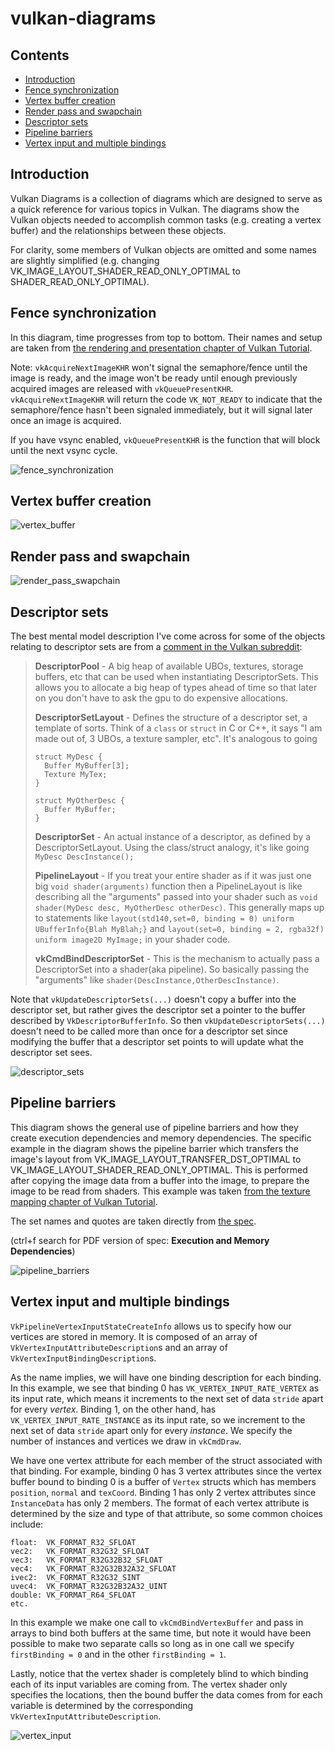 # vulkan-diagrams

## Contents

- [Introduction](#introduction)
- [Fence synchronization](#fence-synchronization)
- [Vertex buffer creation](#vertex-buffer-creation)
- [Render pass and swapchain](#render-pass-and-swapchain)
- [Descriptor sets](#descriptor-sets)
- [Pipeline barriers](#pipeline-barriers)
- [Vertex input and multiple bindings](#vertex-input-and-multiple-bindings)

## Introduction

Vulkan Diagrams is a collection of diagrams which are designed to serve as a quick reference for various topics in Vulkan. The diagrams show the Vulkan objects needed to accomplish common tasks (e.g. creating a vertex buffer) and the relationships between these objects.

For clarity, some members of Vulkan objects are omitted and some names are slightly simplified (e.g. changing VK_IMAGE_LAYOUT_SHADER_READ_ONLY_OPTIMAL to SHADER_READ_ONLY_OPTIMAL).

## Fence synchronization

In this diagram, time progresses from top to bottom. Their names and setup are taken from [the rendering and presentation chapter of Vulkan Tutorial](https://vulkan-tutorial.com/Drawing_a_triangle/Drawing/Rendering_and_presentation).

Note: `vkAcquireNextImageKHR` won't signal the semaphore/fence until the image is ready, and the image won't be ready until enough previously acquired images are released with `vkQueuePresentKHR`. `vkAcquireNextImageKHR` will return the code `VK_NOT_READY` to indicate that the semaphore/fence hasn't been signaled immediately, but it will signal later once an image is acquired.

If you have vsync enabled, `vkQueuePresentKHR` is the function that will block until the next vsync cycle.

![fence_synchronization](fence_synchronization.png?raw=true "fence_synchronization")

## Vertex buffer creation

![vertex_buffer](vertex_buffer.png?raw=true "vertex_buffer")

## Render pass and swapchain

![render_pass_swapchain](render_pass_swapchain.png?raw=true "render_pass_swapchain")

## Descriptor sets

The best mental model description I've come across for some of the objects relating to descriptor sets are from a [comment in the Vulkan subreddit](https://www.reddit.com/r/vulkan/comments/b4uj52/visual_explanation_of_descriptor_sets_i_made_a/eja4bbj/):

<blockquote>
<b>DescriptorPool</b> - A big heap of available UBOs, textures, storage buffers, etc that can be used when instantiating DescriptorSets. This allows you to allocate a big heap of types ahead of time so that later on you don't have to ask the gpu to do expensive allocations.

<b>DescriptorSetLayout</b> - Defines the structure of a descriptor set, a template of sorts. Think of a `class` or `struct` in C or C++, it says "I am made out of, 3 UBOs, a texture sampler, etc". It's analogous to going
```
struct MyDesc {
  Buffer MyBuffer[3];
  Texture MyTex;
}

struct MyOtherDesc {
  Buffer MyBuffer;
}
```

<b>DescriptorSet</b> - An actual instance of a descriptor, as defined by a DescriptorSetLayout. Using the class/struct analogy, it's like going `MyDesc DescInstance();`

<b>PipelineLayout</b> - If you treat your entire shader as if it was just one big `void shader(arguments)` function then a PipelineLayout is like describing all the "arguments" passed into your shader such as `void shader(MyDesc desc, MyOtherDesc otherDesc)`. This generally maps up to statements like `layout(std140,set=0, binding = 0) uniform UBufferInfo{Blah MyBlah;}` and `layout(set=0, binding = 2, rgba32f) uniform image2D MyImage;` in your shader code.

<b>vkCmdBindDescriptorSet</b> - This is the mechanism to actually pass a DescriptorSet into a shader(aka pipeline). So basically passing the "arguments" like `shader(DescInstance,OtherDescInstance)`.
</blockquote>

Note that `vkUpdateDescriptorSets(...)` doesn't copy a buffer into the descriptor set, but rather gives the descriptor set a pointer to the buffer described by `VkDescriptorBufferInfo`. So then `vkUpdateDescriptorSets(...)` doesn't need to be called more than once for a descriptor set since modifying the buffer that a descriptor set points to will update what the descriptor set sees.

![descriptor_sets](descriptor_sets.png?raw=true "descriptor_sets")

## Pipeline barriers

This diagram shows the general use of pipeline barriers and how they create execution dependencies and memory dependencies. The specific example in the diagram shows the pipeline barrier which transfers the image's layout from VK_IMAGE_LAYOUT_TRANSFER_DST_OPTIMAL to VK_IMAGE_LAYOUT_SHADER_READ_ONLY_OPTIMAL. This is performed after copying the image data from a buffer into the image, to prepare the image to be read from shaders. This example was taken [from the texture mapping chapter of Vulkan Tutorial](https://vulkan-tutorial.com/Texture_mapping/Images).

The set names and quotes are taken directly from [the spec](https://www.khronos.org/registry/vulkan/specs/1.1-extensions/html/vkspec.html#synchronization-dependencies).

(ctrl+f search for PDF version of spec: <b>Execution and Memory Dependencies</b>)

![pipeline_barriers](barrier.png?raw=true "pipeline_barriers")

## Vertex input and multiple bindings

`VkPipelineVertexInputStateCreateInfo` allows us to specify how our vertices are stored in memory. It is composed of an array of `VkVertexInputAttributeDescription`s and an array of `VkVertexInputBindingDescription`s.

As the name implies, we will have one binding description for each binding. In this example, we see that binding 0 has `VK_VERTEX_INPUT_RATE_VERTEX` as its input rate, which means it increments to the next set of data `stride` apart for every _vertex_. Binding 1, on the other hand, has `VK_VERTEX_INPUT_RATE_INSTANCE` as its input rate, so we increment to the next set of data `stride` apart only for every _instance_. We specify the number of instances and vertices we draw in `vkCmdDraw`.

We have one vertex attribute for each member of the struct associated with that binding. For example, binding 0 has 3 vertex attributes since the vertex buffer bound to binding 0 is a buffer of `Vertex` structs which has members `position`, `normal` and `texCoord`. Binding 1 has only 2 vertex attributes since `InstanceData` has only 2 members. The format of each vertex attribute is determined by the size and type of that attribute, so some common choices include:

```
float:	VK_FORMAT_R32_SFLOAT
vec2:	VK_FORMAT_R32G32_SFLOAT
vec3:	VK_FORMAT_R32G32B32_SFLOAT
vec4:	VK_FORMAT_R32G32B32A32_SFLOAT
ivec2:	VK_FORMAT_R32G32_SINT
uvec4:	VK_FORMAT_R32G32B32A32_UINT
double:	VK_FORMAT_R64_SFLOAT
etc.
```

In this example we make one call to `vkCmdBindVertexBuffer` and pass in arrays to bind both buffers at the same time, but note it would have been possible to make two separate calls so long as in one call we specify `firstBinding = 0` and in the other `firstBinding = 1`.

Lastly, notice that the vertex shader is completely blind to which binding each of its input variables are coming from. The vertex shader only specifies the locations, then the bound buffer the data comes from for each variable is determined by the corresponding `VkVertexInputAttributeDescription`.

![vertex_input](vertex_input.png?raw=true "vertex_input")
